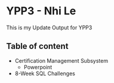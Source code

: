 # YPP3 - Nhi Le 
This is my Update Output for YPP3

## Table of content
- Certification Management Subsystem
    - Powerpoint 
- 8-Week SQL Challenges

